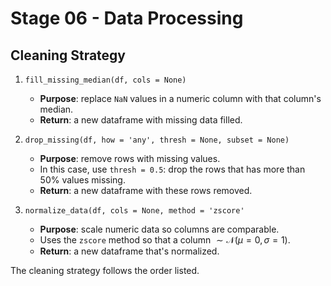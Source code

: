 # Stage 06 - Data Processing

## Cleaning Strategy

1. `fill_missing_median(df, cols = None)`
    - **Purpose**: replace `NaN` values in a numeric column with that column's median. 
    - **Return**: a new dataframe with missing data filled.  

2. `drop_missing(df, how = 'any', thresh = None, subset = None)`
    - **Purpose**: remove rows with missing values. 
    - In this case, use `thresh = 0.5`: drop the rows that has more than 50% values missing. 
    - **Return**: a new dataframe with these rows removed. 

3. `normalize_data(df, cols = None, method = 'zscore'`
    - **Purpose**: scale numeric data so columns are comparable. 
    - Uses the `zscore` method so that a column $\sim \mathcal{N} (\mu = 0, \sigma = 1)$. 
    - **Return**: a new dataframe that's normalized. 

The cleaning strategy follows the order listed. 
